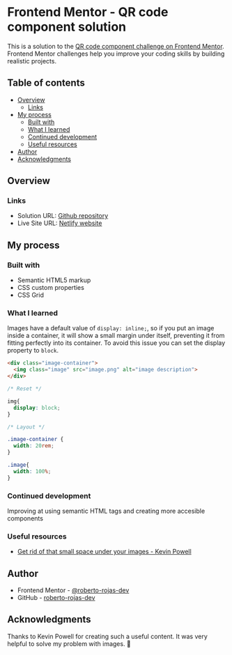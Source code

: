 # Frontend Mentor - QR code component solution

This is a solution to the [QR code component challenge on Frontend Mentor](https://www.frontendmentor.io/challenges/qr-code-component-iux_sIO_H). Frontend Mentor challenges help you improve your coding skills by building realistic projects. 

## Table of contents

- [Overview](#overview)
  - [Links](#links)
- [My process](#my-process)
  - [Built with](#built-with)
  - [What I learned](#what-i-learned)
  - [Continued development](#continued-development)
  - [Useful resources](#useful-resources)
- [Author](#author)
- [Acknowledgments](#acknowledgments)


## Overview

### Links

- Solution URL: [Github repository](https://github.com/roberto-rojas-dev/fem-qr-code-component)
- Live Site URL: [Netlify website](https://rjrr-fem-qr-code-component.netlify.app)

## My process

### Built with

- Semantic HTML5 markup
- CSS custom properties
- CSS Grid


### What I learned

Images have a default value of `display: inline;`, so if you put an image inside a container, it will show a small margin under itself, preventing it from fitting perfectly into its container. To avoid this issue you can set the display property to `block`.

```html
<div class="image-container">
  <img class="image" src="image.png" alt="image description">
</div>
```
```css
/* Reset */

img{
  display: block;
}

/* Layout */

.image-container {
  width: 20rem;
}

.image{
  width: 100%;
}
```

### Continued development

Improving at using semantic HTML tags and creating more accesible components

### Useful resources

- [Get rid of that small space under your images - Kevin Powell](https://youtu.be/plOl7TNc89A?si=RF2e-QfYCnTRA1PS)


## Author

- Frontend Mentor - [@roberto-rojas-dev](https://www.frontendmentor.io/profile/roberto-rojas-dev)
- GitHub - [roberto-rojas-dev
](https://github.com/roberto-rojas-dev)

## Acknowledgments

Thanks to Kevin Powell for creating such a useful content. It was very helpful to solve my problem with images. 💜
